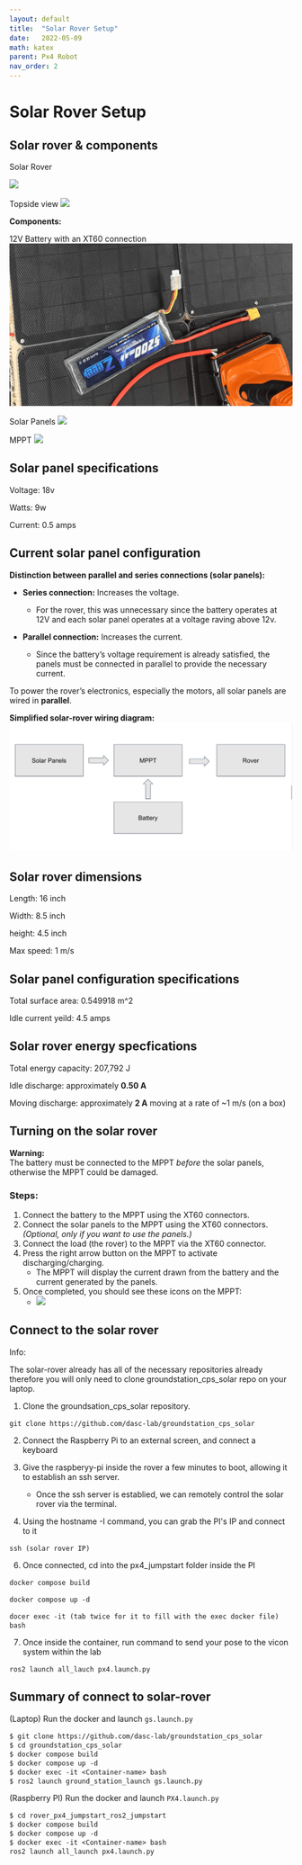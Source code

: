 ```yaml
---
layout: default
title:  "Solar Rover Setup"
date:   2022-05-09
math: katex
parent: Px4 Robot
nav_order: 2
---
```


# Solar Rover Setup

## Solar rover & components 

Solar Rover 

![](./images/Rover_Front.png)

Topside view
![](./images/Rover_Topside.png)

**Components:**

12V Battery with an XT60 connection
![](./images/Battery.png)

Solar Panels
![](./images/SolarPanels.png)

MPPT
![](./images/MPPT.png)

## Solar panel specifications 

Voltage: 18v

Watts: 9w

Current: 0.5 amps

## Current solar panel configuration  

**Distinction between parallel and series connections (solar panels):**

- **Series connection:** Increases the voltage.  
  - For the rover, this was unnecessary since the battery operates at 12V and each solar panel operates at a voltage raving above 12v.  

- **Parallel connection:** Increases the current.  
  - Since the battery’s voltage requirement is already satisfied, the panels must be connected in parallel to provide the necessary current.  

To power the rover’s electronics, especially the motors, all solar panels are wired in **parallel**.  

**Simplified solar-rover wiring diagram:**  
![](./images/Rover_Wiring_Diagram.png)

## Solar rover dimensions

Length: 16 inch

Width: 8.5 inch

height: 4.5 inch

Max speed: 1 m/s

## Solar panel configuration specifications

Total surface area: 0.549918 m^2

Idle current yeild: 4.5 amps 

## Solar rover energy specfications

Total energy capacity: 207,792 J

Idle discharge: approximately **0.50 A**

Moving discharge: approximately **2 A** moving at a rate of ~1 m/s (on a box)

## Turning on the solar rover  

**Warning:**  
The battery must be connected to the MPPT *before* the solar panels, otherwise the MPPT could be damaged.  

### Steps:  

1. Connect the battery to the MPPT using the XT60 connectors.  
2. Connect the solar panels to the MPPT using the XT60 connectors. *(Optional, only if you want to use the panels.)*  
3. Connect the load (the rover) to the MPPT via the XT60 connector.  
4. Press the right arrow button on the MPPT to activate discharging/charging.  
   - The MPPT will display the current drawn from the battery and the current generated by the panels.
5. Once completed, you should see these icons on the MPPT:  
   - ![](./images/MPPT.png)  


## Connect to the solar rover

Info:

The solar-rover already has all of the necessary repositories already therefore you will only need to clone groundstation_cps_solar repo on your laptop.

1. Clone the groundsation_cps_solar repository.

```
git clone https://github.com/dasc-lab/groundstation_cps_solar

```
2. Connect the Raspberry Pi to an external screen, and connect a keyboard

3. Give the raspberyy-pi inside the rover a few minutes to boot, allowing it to establish an ssh server.
    -  Once the ssh server is establied, we can remotely control the solar rover via the terminal. 

4. Using the hostname -I command, you can grab the PI's IP and connect to it 

```
ssh (solar rover IP)

```

6. Once connected, cd into the px4_jumpstart folder inside the PI


```
docker compose build

```

```
docker compose up -d

```

```
docer exec -it (tab twice for it to fill with the exec docker file) bash

```

7. Once inside the container, run command to send your pose to the vicon system within the lab 

```
ros2 launch all_lauch px4.launch.py 

```

## Summary of connect to solar-rover 

(Laptop) Run the docker and launch `gs.launch.py`

```
$ git clone https://github.com/dasc-lab/groundstation_cps_solar
$ cd groundstation_cps_solar
$ docker compose build
$ docker compose up -d
$ docker exec -it <Container-name> bash
$ ros2 launch ground_station_launch gs.launch.py

```

(Raspberry PI)  Run the docker and launch `PX4.launch.py`

```
$ cd rover_px4_jumpstart_ros2_jumpstart
$ docker compose build
$ docker compose up -d
$ docker exec -it <Container-name> bash
ros2 launch all_launch px4.launch.py

```